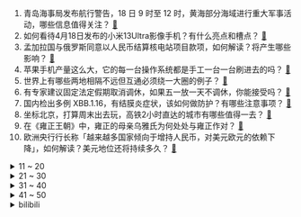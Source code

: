 1. 青岛海事局发布航行警告，18 日 9 时至 12 时，黄海部分海域进行重大军事活动，哪些信息值得关注？ [:link:](https://www.zhihu.com/question/596245400)
2. 如何看待4月18日发布的小米13Ultra影像手机？有什么亮点和槽点？ [:link:](https://www.zhihu.com/question/596342093)
3. 孟加拉国与俄罗斯同意以人民币结算核电站项目款项，如何解读？将产生哪些影响？ [:link:](https://www.zhihu.com/question/596282624)
4. 苹果手机产量这么大，它的每一台操作系统都是手工一台一台刷进去的吗？ [:link:](https://www.zhihu.com/question/595955808)
5. 世界上有哪些两地相隔不远但互通必须绕一大圈的例子？ [:link:](https://www.zhihu.com/question/52720568)
6. 有专家建议固定法定假期取消调休，如果五一放一天不调休，你能接受吗？ [:link:](https://www.zhihu.com/question/596239857)
7. 国内检出多例 XBB.1.16，有结膜炎症状，该如何做防护？有哪些注意事项？ [:link:](https://www.zhihu.com/question/596276079)
8. 坐标北京，打算周末出去玩，高铁2小时直达的城市有哪些值得一去？ [:link:](https://www.zhihu.com/question/582817624)
9. 在《雍正王朝》中，雍正的母亲乌雅氏为何处处与雍正作对？ [:link:](https://www.zhihu.com/question/500685446)
10. 欧洲央行行长称「越来越多国家倾向于增持人民币，对美元欧元的依赖下降」，如何解读？美元地位还将持续多久？ [:link:](https://www.zhihu.com/question/596319794)
<details>
<summary>11 ~ 20</summary>

11. 为什么周杰伦《你好吗》的弦乐不是实录而是 MIDI 制作的？ [:link:](https://www.zhihu.com/question/564655502)
12. 为什么星野爱与崩三艾莉希雅如此神似，是我的错觉吗？ [:link:](https://www.zhihu.com/question/596028793)
13. 为啥无座票跟二等（硬座）的价格是一样的？ [:link:](https://www.zhihu.com/question/595611110)
14. 如何看待“Open AI CEO：大语言模型规模已接近极限，并非越大越好”这一观点？ [:link:](https://www.zhihu.com/question/596077807)
15. 4 月 18 日 AI 概念股探底回升，CPO 方向大涨，两市超 3500 股下跌，如何看待今日行情？ [:link:](https://www.zhihu.com/question/596249618)
16. 共有产权房交易门槛较高，会对房子升值空间有多大影响？年轻人首套房可以考虑买共有产权房吗？ [:link:](https://www.zhihu.com/question/596163587)
17. 布林肯称中国必须表现出继续与美国接触的意愿，外交部回应，哪些信息值得关注？ [:link:](https://www.zhihu.com/question/596324581)
18. 《愚公移山》中为什么愚公就认为他的子孙会按照他的意志一直移山？ [:link:](https://www.zhihu.com/question/375947732)
19. 为什么台湾与大陆关于线性代数中「行」与「列」的定义截然不同？ [:link:](https://www.zhihu.com/question/32199138)
20. 印度人口有望成为全球第一，报告称印度文盲规模居全球首位，印度教育普及情况如何？种姓观念都有哪些影响？ [:link:](https://www.zhihu.com/question/595640013)
</details>
<details>
<summary>21 ~ 30</summary>

21. 2023赛季机甲大师高校联盟赛，你都有哪些值得一说的经历？ [:link:](https://www.zhihu.com/question/594214468)
22. 白宫指责巴西在乌克兰问题上「鹦鹉般模仿俄中」，外交部回应「美方应顺应潮流」，如何看待此事？ [:link:](https://www.zhihu.com/question/596322253)
23. 如何评价当下市场上的混动汽车？ [:link:](https://www.zhihu.com/question/596153583)
24. 《战锤40k》最惨的原体是谁? [:link:](https://www.zhihu.com/question/592312254)
25. 斯坦福大学 Alpaca 模型训练成本低，性能比肩 GPT-3.5，这是否能为大模型的研究提供新思路？ [:link:](https://www.zhihu.com/question/590934914)
26. 深圳一网友被质疑有房、炫富还能申请到公租房，官方回应「申请公租房不限制家庭收入」，哪些信息值得关注？ [:link:](https://www.zhihu.com/question/595986067)
27. 如何看待「奥密克戎新变种Arcturus进入香港，儿童感染后易并发红眼病」？还有哪些信息值得关注？ [:link:](https://www.zhihu.com/question/596249141)
28. 减肥成功后，为什么感觉「脸垮了」？ [:link:](https://www.zhihu.com/question/595118893)
29. 在职场学历重要，还是能力更重要？ [:link:](https://www.zhihu.com/question/590934921)
30. 假如某天全世界都没电了，而你只剩下1度电可使用，你会用它来做什么？ [:link:](https://www.zhihu.com/question/595946644)
</details>
<details>
<summary>31 ~ 40</summary>

31. 哪些看似不经意的随手小事，其实可以保护环境？ [:link:](https://www.zhihu.com/question/596345159)
32. 4 月 17 日波士顿马拉松基普乔格跑崩，如何点评他在赛场的表现？ [:link:](https://www.zhihu.com/question/596254609)
33. 在家里养猫的会觉得剥夺了猫咪的自由吗？ [:link:](https://www.zhihu.com/question/594518220)
34. 多地中小银行密集调降存款利率，为何出现存款利率「调降潮」？未来存款利率会继续下滑吗？ [:link:](https://www.zhihu.com/question/596236766)
35. 日本当代的严肃文学发展和中国相比如何？ [:link:](https://www.zhihu.com/question/595907763)
36. 全新探歌1.5T 正式上市，有哪些值得关注的地方？ [:link:](https://www.zhihu.com/question/596246148)
37. 2022-23赛季英超争冠、争四、保级全部进入白热化，你怎么看待最后几轮的走势？ [:link:](https://www.zhihu.com/question/596042551)
38. 睡眠与打坐哪个更有助于恢复精力体能？ [:link:](https://www.zhihu.com/question/591031355)
39. 苏丹快速支援部队宣布同意临时停火 24 小时，目前当地局势如何？停火将带来哪些影响？ [:link:](https://www.zhihu.com/question/596325727)
40. 一个诞生在潮汐锁定行星上的文明，他们的时间观念会是什么样的？ [:link:](https://www.zhihu.com/question/521285070)
</details>
<details>
<summary>41 ~ 50</summary>

41. 活得“通透”的中年男人，有哪些“可取”经验？ [:link:](https://www.zhihu.com/question/555755441)
42. 结局和过程哪个重要呢？ [:link:](https://www.zhihu.com/question/595926598)
43. 英国首相苏纳克因「利益冲突」遭议会调查，将带来哪些影响？反映出当前英国政府存在哪些问题？ [:link:](https://www.zhihu.com/question/596244522)
44. 共有产权房能否成为解决刚需购房的「强心针」？这种模式有何利弊？是否会成为未来房地产市场的一种趋势？ [:link:](https://www.zhihu.com/question/596162834)
45. 苹果加入存款争夺战，苹果版余额宝 Apple Card 储蓄账户上线，年利率 4.15%，将有何影响？ [:link:](https://www.zhihu.com/question/596245129)
46. 有必要买千元脱毛仪吗？百元脱毛仪和千元的脱毛效果一样吗？两者有什么区别？ [:link:](https://www.zhihu.com/question/595952244)
47. 为什么被诈骗的大多是“穷人”？ [:link:](https://www.zhihu.com/question/595662005)
48. 为什么火影村不擅长傀儡？ [:link:](https://www.zhihu.com/question/595220162)
49. 一季度全国居民人均可支配收入 10870 元，实际增长3.8%，中位数 8895 元，透露出哪些信息？ [:link:](https://www.zhihu.com/question/596253653)
50. 新冠抗体「保护期」快到了，需要再接种疫苗吗？哪些人群更需要再加强？ [:link:](https://www.zhihu.com/question/596237787)
</details><details>
<summary>bilibili</summary>

1. 养500只猫狗是什么体验！ [:link:](//www.bilibili.com/video/BV1gP411S7xv)
2. [原神HoYoFair动画短片] 誓使的万神殿：赛诺vs阿努比斯和埃及诸神！ [:link:](//www.bilibili.com/video/BV1aP411S7a2)
3. 零经费 自拍《三体2：黑暗森林》（自制动画）第01集 [:link:](//www.bilibili.com/video/BV1ss4y127gi)
4. 变 形 金 刚 忍 界 大 战 [:link:](//www.bilibili.com/video/BV1zk4y1e7YD)
5. 河南许昌又一个宝藏城市！他们竟有一个品牌让商家们纷纷看齐！ [:link:](//www.bilibili.com/video/BV14k4y1a7ih)
6. 【TF家族】2023年TF家族《登陆计划》系列演唱会——蝴蝶效应【演唱会全程回顾】（上半场） [:link:](//www.bilibili.com/video/BV16M4y1y7Sp)
7. 【乱飙】告诉老漠，我想吃鹅了 [:link:](//www.bilibili.com/video/BV1uM4y1y7UP)
8. AI 一眼就看透了我的本质 [:link:](//www.bilibili.com/video/BV1DP411U7kS)
9. 《原神》寻味之旅——「璃月食集」第四期 [:link:](//www.bilibili.com/video/BV1Uo4y1L7ef)
10. 我和12个国家的陌生人，完成了名为和平的画 [:link:](//www.bilibili.com/video/BV1FP411S7TS)
<details>
<summary>11 ~ 20</summary>

11. 丢人丢外地去了 [:link:](//www.bilibili.com/video/BV1gT411p7ep)
12. 快快快！ [:link:](//www.bilibili.com/video/BV1U54y1F7Sc)
13. 重铸四月番荣光！我辈义不容辞！2023年四月番开播吐槽 [:link:](//www.bilibili.com/video/BV1og4y1T7VR)
14. 用十多斤白银，打造了一个完整的苗族头饰 [:link:](//www.bilibili.com/video/BV16c411n75c)
15. 来到南京吃美食！小傲吃的眼发直！ [:link:](//www.bilibili.com/video/BV1qL411e73s)
16. ICU人情冷暖：当你重病以后！ [:link:](//www.bilibili.com/video/BV1om4y117P8)
17. 【原神HoYoFair】先驱：将军幕 [:link:](//www.bilibili.com/video/BV14M411L78A)
18. 偶像 翻唱(アイドル) [:link:](//www.bilibili.com/video/BV1QX4y1z7TM)
19. 我花了30000多个小时，3年7个多月，记录了77种花绽放瞬间，距离我百花绽放又进一大步。 [:link:](//www.bilibili.com/video/BV1q54y1F7YZ)
20. 修女半夜逛酒吧？突破自身局限才能获得新生！ [:link:](//www.bilibili.com/video/BV1LP411S73t)
</details>
<details>
<summary>21 ~ 30</summary>

21. B站到底应该如何逆天改命？做了四年UP主的一些感想。 [:link:](//www.bilibili.com/video/BV1XN411w7ro)
22. 放眼望去，全是瑕疵！吐槽《长空之王》【鉴定军事热门军事43.5】 [:link:](//www.bilibili.com/video/BV1uh411E7uF)
23. 多大的人了必须分开睡 [:link:](//www.bilibili.com/video/BV1ig4y1T7CJ)
24. 《明日方舟》EP -Endospore [:link:](//www.bilibili.com/video/BV1yT411H79u)
25. 挑战150秒一个引体向上（原声版） [:link:](//www.bilibili.com/video/BV1GM411L7vM)
26. 成全你，我的最强恋爱脑 [:link:](//www.bilibili.com/video/BV1bh4y1W7nK)
27. 开摆咯~ [:link:](//www.bilibili.com/video/BV1XP411U7SK)
28. 【STN快报第七季12】被骗了，我打了一天COD，结果发现是育碧的游戏 [:link:](//www.bilibili.com/video/BV1Hk4y1a7LW)
29. 都什么年代，谁还邂逅传统小川？！！ [:link:](//www.bilibili.com/video/BV1vh411u7wH)
30. 老兵烧烤，体育生沉淀，塔克拉玛干到底有多干，百登夜行都是什么梗？【断网补全计划1】 [:link:](//www.bilibili.com/video/BV1bs4y1P7RR)
</details>
<details>
<summary>31 ~ 40</summary>

31. 《B站最快的UP主》 [:link:](//www.bilibili.com/video/BV1Ev4y1n78h)
32. 我竟然真的采访到了《猫和老鼠》的画师！他还看了我的视频？！ [:link:](//www.bilibili.com/video/BV1Jo4y187Uh)
33. 【AI绘画】Stable Diffusion整合包v4发布！全新加速 解压即用 防爆显存 三分钟入门AI绘画 ☆可更新 ☆训练 ☆汉化 [:link:](//www.bilibili.com/video/BV1iM4y1y7oA)
34. 《崩坏：星穹铁道》星穹研习会01期——「走出家园」 [:link:](//www.bilibili.com/video/BV1as4y127qn)
35. 叔叔阿姨们好啊 以后请多多关照啦~ [:link:](//www.bilibili.com/video/BV19a4y1A7bu)
36. 当我把《反方向的钟》旋律倒过来写成一首新歌《正方向的钟》，中国风拉满！ [:link:](//www.bilibili.com/video/BV1Ph411u7WA)
37. 她是中国第一女警，3枪击毙歹徒，救出28名孩子 [:link:](//www.bilibili.com/video/BV13P411S7nP)
38. 女朋友哄我 （ VS ） 我哄女朋友 [:link:](//www.bilibili.com/video/BV1mT411W7Q9)
39. 一百年前的剩饭是什么味道？我真不想知道! [:link:](//www.bilibili.com/video/BV1dT411H7Tm)
40. 不停更声明，B站加油 [:link:](//www.bilibili.com/video/BV15v4y1n7im)
</details>
<details>
<summary>41 ~ 50</summary>

41. BLACKPINK科切拉2023舞台合集完整版 [:link:](//www.bilibili.com/video/BV1MT411p7mG)
42. 【原神】魈同人角色PV——⌈望舒逸话⌋ [:link:](//www.bilibili.com/video/BV1Nm4y1U7n5)
43. 辣椒致死量！千万别在陕西吃辣子，一天3顿我怕你上瘾… [:link:](//www.bilibili.com/video/BV1pc411H7Wk)
44. 骑行青海，遭遇九级大风沙尘暴，艰难到达乡镇吃个炕锅羊排 [:link:](//www.bilibili.com/video/BV1Hc411n7kD)
45. YOASOBI アイドル(Idol) Official Music Video [:link:](//www.bilibili.com/video/BV17h411u7sb)
46. 生活里一些奇怪的强迫症 [:link:](//www.bilibili.com/video/BV1pa4y1N7p7)
47. 一个世纪的汉字突围史 [:link:](//www.bilibili.com/video/BV1DL411f7Jc)
48. 数据实测：lol还有多少人在玩？一区和郊区人数竟相差30倍？！ [:link:](//www.bilibili.com/video/BV1os4y1P7Vv)
49. 福州为何突然一秒天黑…原因竟是！且听地理原因分析 [:link:](//www.bilibili.com/video/BV19V4y1Z7h1)
50. 极限烧脑！谁在说谎？八位路人中谁是真的电竞选手？ [:link:](//www.bilibili.com/video/BV1Kh411E7MB)
</details>
<details>
<summary>51 ~ 60</summary>

51. “这是最后的奥德彪绝唱” [:link:](//www.bilibili.com/video/BV1Vs4y1N7Js)
52. 这是一道成本只需要4块的拌饭？ [:link:](//www.bilibili.com/video/BV1Jc411n7qj)
53. 这也太不合理了吧 [:link:](//www.bilibili.com/video/BV1TV4y1f7S8)
54. 3元水 VS 100元水 [:link:](//www.bilibili.com/video/BV1Fo4y1j7o2)
55. 【原神HoYoFair】The Diagnosis (Genshin Impact Fan Musical) [:link:](//www.bilibili.com/video/BV1LM411L79o)
56. 好爱算命 韩国人在奋斗和摆烂间选择了“玄学” [:link:](//www.bilibili.com/video/BV1UV4y1Z7Hg)
57. “当各省风景都有了BGM” [:link:](//www.bilibili.com/video/BV1pc411n7yp)
58. 隐藏在印度街头的人间兵器 [:link:](//www.bilibili.com/video/BV14M411L7vT)
59. 冠军女教练教你如何打出拳的穿透力 [:link:](//www.bilibili.com/video/BV1Ko4y1h7Pm)
60. 今天是坂本龙一大师的《圣诞快乐 劳伦斯先生》，大家好好听 [:link:](//www.bilibili.com/video/BV1ym4y117u4)
</details>
<details>
<summary>61 ~ 70</summary>

61. 刘关张偷玉米事件正版大结局曝光，皇叔亲自售后 [:link:](//www.bilibili.com/video/BV1So4y187fz)
62. 爆肝两月！一口气带你看完全剧情《饥荒》究竟讲了什么故事？ [:link:](//www.bilibili.com/video/BV1Jc411p7oQ)
63. 农村白事上的《老鼠娶亲》又诡异又喜庆 [:link:](//www.bilibili.com/video/BV1rh4y1W7wj)
64. 这到底是做菜还是魔法？看到最后我直接人傻了！ [:link:](//www.bilibili.com/video/BV16L411f7rW)
65. 【苏星河】史上最离谱的平板，以及它最离谱的用法 [:link:](//www.bilibili.com/video/BV1Hc411n7Xz)
66. 工薪家庭如何回本留学！ [:link:](//www.bilibili.com/video/BV1jh411M7xD)
67. 吃我喵喵拳 [:link:](//www.bilibili.com/video/BV14s4y127Vt)
68. 虽然有点坎坷，但问题总算是解决了！ [:link:](//www.bilibili.com/video/BV1Xg4y1T7w4)
69. 【真人CF】武侠剧都不敢这么拍！机枪少女大战生化终结者！ [:link:](//www.bilibili.com/video/BV1no4y1E71p)
70. 模仿一下不同国家剧中人如何吃饭？该说不说，国产剧真的有真实住了吧？ [:link:](//www.bilibili.com/video/BV1wo4y1j7uZ)
</details>
<details>
<summary>71 ~ 80</summary>

71. 反猫德联盟重创猫德学院 [:link:](//www.bilibili.com/video/BV1FT411p79F)
72. 格斗之王！AI写出来的AI竟然这么强！ [:link:](//www.bilibili.com/video/BV1DT411H7ph)
73. 《鸣潮》共鸣测试PV短片 | 循光 [:link:](//www.bilibili.com/video/BV1ML411m7p2)
74. “我看到世界在崩裂，但我看到你”·顶级恐怖游戏【OUTLAST2】到底讲了什么样的故事 [:link:](//www.bilibili.com/video/BV1PM4y1y7oa)
75. 莱依拉这段话太真实了！站在父母肩膀上才看到的世界，又怎么会轻易放下呢 [:link:](//www.bilibili.com/video/BV1so4y187DR)
76. 卡尔：“他们的技能，我都有！”【献给LOL和王者玩家的DOTA2教学】 [:link:](//www.bilibili.com/video/BV1U24y1F7wD)
77. 被导演放弃的故事，疯狂动物城另类版本，很致郁！ [:link:](//www.bilibili.com/video/BV1MV4y1f7qN)
78. 30年前让玩家扮演魔王的争议游戏，竟暗藏黑暗结局！ [:link:](//www.bilibili.com/video/BV15s4y127E8)
79. 半口气看完火影忍者疾风传 [:link:](//www.bilibili.com/video/BV1xs4y127xR)
80. 柯哀亲了！这算个屁！那就来聊聊我心中的柯哀是怎么样的吧！ [:link:](//www.bilibili.com/video/BV1bg4y1T7um)
</details>
<details>
<summary>81 ~ 90</summary>

81. 这是一场来自1915年男团的小小震撼【解说全覆盖33期】 [:link:](//www.bilibili.com/video/BV1As4y1N7ZW)
82. 去泼水节装备不能太好，会被人当BOSS打！ [:link:](//www.bilibili.com/video/BV1io4y187Yj)
83. 孔 明 走 单 骑 [:link:](//www.bilibili.com/video/BV1do4y1872k)
84. 当势利亲戚知道你开了间饭馆 [:link:](//www.bilibili.com/video/BV1224y1F7Ly)
85. 离谱！老公穿成这样你几点回家？ [:link:](//www.bilibili.com/video/BV1SX4y1r7Qx)
86. 关羽终极马抖术 新赛季轮盘增强 [:link:](//www.bilibili.com/video/BV1Yk4y1e74x)
87. 居民楼里贼火爆的螺蛳粉！8元一盆再加黄金炸蛋也太爽了吧~ [:link:](//www.bilibili.com/video/BV1Eh411u76U)
88. 那个男人～回来啦！ [:link:](//www.bilibili.com/video/BV1mc411p7F3)
89. “中国作协只养一个人，那也该是史铁生”【寻找·史铁生】 [:link:](//www.bilibili.com/video/BV1pM411K7r8)
90. 哪有人打电话不戴头盔的！【莽村日记2】 [:link:](//www.bilibili.com/video/BV1Uo4y1L79u)
</details>
<details>
<summary>91 ~ 100</summary>

91. ❤不是因为鸡寞才想你❤ [:link:](//www.bilibili.com/video/BV1SP411U76S)
92. 内存暗战：被国外巨头垄断卖高价的内存，为何一夜暴跌？ [:link:](//www.bilibili.com/video/BV1ga4y1K7ci)
93. 小女孩也太可爱了吧！ [:link:](//www.bilibili.com/video/BV1Qc411H7DB)
94. 成神之日！从零挑战通关明日之后！#5 [:link:](//www.bilibili.com/video/BV1QX4y1z7Kz)
95. 新赛季核弹首炸，一定要看到最后 [:link:](//www.bilibili.com/video/BV1oM41157DE)
96. 又疯了一个官方🔥难他天 [:link:](//www.bilibili.com/video/BV1RT411H7fX)
97. 家里唯一会做饭的人出远门是什么体验 [:link:](//www.bilibili.com/video/BV1g24y1c7pj)
98. 很久没拍变装了，拍一个吧 [:link:](//www.bilibili.com/video/BV1So4y1L7wB)
99. 【最后十课】函数与导数的核心总结！2023高考冲刺！第一讲 [:link:](//www.bilibili.com/video/BV1th4y1W7sq)
100. 这样的乡间田野你敢来吗？很多毒物蛇虫哦 [:link:](//www.bilibili.com/video/BV18c411p7Pd)
</details></details>